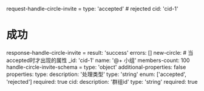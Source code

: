 request-handle-circle-invite =
  type: 'accepted' # rejected
  cid: 'cid-1'
# 成功
response-handle-circle-invite =
  result: 'success'
  errors: []
  new-circle: # 当accepted时才出现的属性
    _id: 'cid-1'
    name: '@+ 小组'
    members-count: 100
handle-circle-invite-schema =
  type: 'object'
  additional-properties: false
  properties:
    type:
      description: '处理类型'
      type: 'string'
      enum: ['accepted', 'rejected']
      required: true
    cid:
      description: '群组id'
      type: 'string'
      required: true
